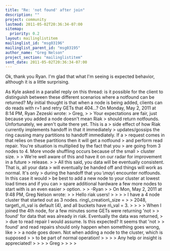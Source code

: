 ```yaml
---
title: "Re: 'not found' after join"
description: ""
project: community
lastmod: 2011-05-02T20:36:34-07:00
sitemap:
  priority: 0.2
layout: mailinglistitem
mailinglist_id: "msg03196"
mailinglist_parent_id: "msg03195"
author_name: "Greg Nelson"
project_section: "mailinglistitem"
sent_date: 2011-05-02T20:36:34-07:00
---
```



Ok, thank you Ryan. I'm glad that what I'm seeing is expected behavior, 
although it is a little surprising.

As Kyle asked in a parallel reply on this thread: is it possible for the client 
to distinguish between these different scenarios where a notfound can be 
returned? My initial thought is that when a node is being added, clients can do 
reads with r=1 and retry GETs that 404...?
On Monday, May 2, 2011 at 8:14 PM, Ryan Zezeski wrote: 
&gt; Greg,
&gt; 
&gt; Your expectations are fair, just because you added a node doesn't mean Riak 
&gt; should return notfounds. Unfortunately, we aren't quite there yet. This is a 
&gt; side effect of how Riak currently implements handoff in that it immediately 
&gt; updates/gossips the ring causing many partitions to handoff immediately. If a 
&gt; request comes in that relies on these partitions then it will get a notfound 
&gt; and perform read repair. You're situation is multiplied by the fact that you 
&gt; are going from 3 nodes to 4. More vnode shuffling occurs because of the small 
&gt; cluster size. 
&gt; 
&gt; We're well aware of this and have it on our radar for improvement in a future 
&gt; release.
&gt; 
&gt; All this said, you data will be eventually consistent. That is, all your data 
&gt; will eventually be handed off and things will work as normal. It's only 
&gt; during the handoff that you \\_may\\_ encounter notfounds. In this case it would 
&gt; be best to add a new node to your cluster at lowest load times and if you can 
&gt; spare additional hardware a few more nodes to start with is an even easier 
&gt; option. 
&gt; 
&gt; -Ryan
&gt; 
&gt; On Mon, May 2, 2011 at 9:48 PM, Greg Nelson  wrote:
&gt; &gt; Hello riak users! 
&gt; &gt; 
&gt; &gt; I have a 4 node cluster that started out as 3 nodes. ring\\_creation\\_size = 
&gt; &gt; 2048, target\\_n\\_val is default (4), and all buckets have n\\_val = 3. 
&gt; &gt; 
&gt; &gt; When I joined the 4th node, for a few minutes some GETs were returning 'not 
&gt; &gt; found' for data that was already in riak. Eventually the data was returned, 
&gt; &gt; due to read repair I would assume. Is this expected? It seems that 'not 
&gt; &gt; found' and read repairs should only happen when something goes wrong, like 
&gt; &gt; a node goes down. Not when adding a node to the cluster, which is supposed 
&gt; &gt; to be part of normal operation! 
&gt; &gt; 
&gt; &gt; Any help or insight is appreciated!
&gt; &gt; 
&gt; &gt; Greg 
&gt; &gt; 
&gt; 
&gt; 
